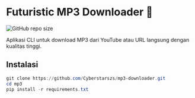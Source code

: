 # Futuristic MP3 Downloader 🚀
![GitHub repo size](https://img.shields.io/github/repo-size/Cyberstarszs/mp3-downloader)

Aplikasi CLI untuk download MP3 dari YouTube atau URL langsung dengan kualitas tinggi.

## Instalasi
```powershell
git clone https://github.com/Cyberstarszs/mp3-downloader.git
cd mp3
pip install -r requirements.txt
